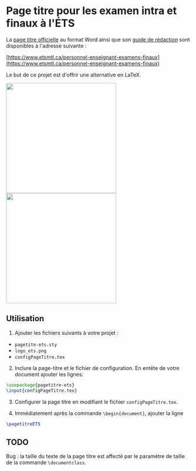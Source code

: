 # Page titre pour les examen intra et finaux à l'ÉTS


La [page titre officielle](https://www.etsmtl.ca/docs/personnel-enseignant-examens-finaux/documents/page-titre) au format Word ainsi que son [guide de rédaction](https://www.etsmtl.ca/docs/personnel-enseignant-examens-finaux/documents/Explications-de-la-page-titre) sont disponibles à l'adresse suivante :

[https://www.etsmtl.ca/personnel-enseignant-examens-finaux](https://www.etsmtl.ca/personnel-enseignant-examens-finaux)

Le but de ce projet est d'offrir une alternative en LaTeX.

<a href="https://profs.etsmtl.ca/xprovencal/pagetitre/exemple_simple.png"><img src="https://profs.etsmtl.ca/xprovencal/pagetitre/exemple_simple.png" width="300"/></a>
<a href="https://profs.etsmtl.ca/xprovencal/pagetitre/exemple_complexe.png"><img src="https://profs.etsmtl.ca/xprovencal/pagetitre/exemple_complexe.png" width="300"/></a>


## Utilisation

1. Ajouter les fichiers suivants à votre projet :
 - `pagetite-ets.sty`
 - `logo_ets.png`
 - `configPageTitre.tex`

2. Inclure la page-titre et le fichier de configuration. En entête de votre
   document ajouter les lignes:
```latex
\usepackage{pagetitre-ets}
\input{configPageTitre.tex}
```

3. Configurer la page titre en modifiant le fichier `configPageTitre.tex`.

4. Immédiatement après la commande `\begin{document}`, ajouter la ligne
```latex
\pagetitreETS
```


## TODO

Bug : la taille du texte de la page titre est affecté par le paramètre de taille de
la commande `\documentclass`.



